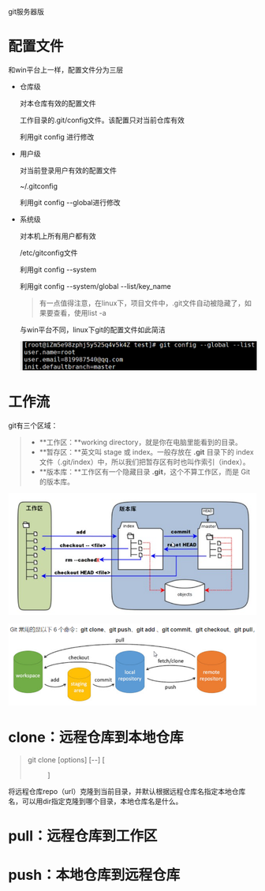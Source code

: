 git服务器版

# 配置文件

和win平台上一样，配置文件分为三层

- 仓库级

  对本仓库有效的配置文件

  工作目录的.git/config文件。该配置只对当前仓库有效

  利用git config 进行修改

- 用户级

  对当前登录用户有效的配置文件

  ~/.gitconfig

  利用git config --global进行修改

- 系统级

  对本机上所有用户都有效

  /etc/gitconfig文件

  利用git config --system

  

  利用git config --system/global --list/key_name

  > 有一点值得注意，在linux下，项目文件中，.git文件自动被隐藏了，如果要查看，使用list -a

  与win平台不同，linux下git的配置文件如此简洁

  ![image-20210318224201362](https://raw.githubusercontent.com/whr819987540/pic/main/image-20210318224201362.png)



# 工作流

  

  git有三个区域：

  > - **工作区：**working directory，就是你在电脑里能看到的目录。
  > - **暂存区：**英文叫 stage 或 index。一般存放在 **.git** 目录下的 index 文件（.git/index）中，所以我们把暂存区有时也叫作索引（index）。
  > - **版本库：**工作区有一个隐藏目录 **.git**，这个不算工作区，而是 Git 的版本库。

  ![image-20210318224416943](https://raw.githubusercontent.com/whr819987540/pic/main/image-20210318224416943.png)

  

  ![image-20210318224521435](https://raw.githubusercontent.com/whr819987540/pic/main/image-20210318224521435.png)

  



# clone：远程仓库到本地仓库

> git clone [options] [--] <repo> [<dir>]

将远程仓库repo（url）克隆到当前目录，并默认根据远程仓库名指定本地仓库名，可以用dir指定克隆到哪个目录，本地仓库名是什么。





# pull：远程仓库到工作区



# push：本地仓库到远程仓库